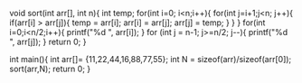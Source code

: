 void sort(int arr[], int n){
    int temp;
    for(int i=0; i<n;i++){
        for(int j=i+1;j<n; j++){
            if(arr[i] > arr[j]){
            temp = arr[i];
            arr[i] = arr[j];
            arr[j] = temp;
            }
        }
    }
    for(int i=0;i<n/2;i++){
        printf("%d ", arr[i]);
    }
    for (int j = n-1; j>=n/2; j--){
        printf("%d ", arr[j]);
    }
    return 0;
}

int main(){
    int arr[]= {11,22,44,16,88,77,55};
    int N = sizeof(arr)/sizeof(arr[0]);
    sort(arr,N);
    return 0;
}
